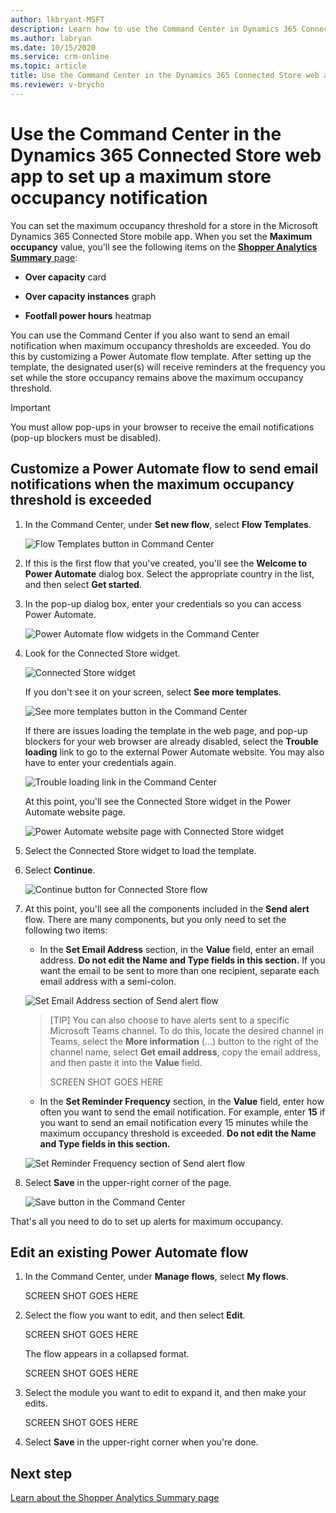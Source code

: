```yaml
---
author: lkbryant-MSFT
description: Learn how to use the Command Center in Dynamics 365 Connected Store to set up an email notification when maximum store occupancy thresholds are exceeded.
ms.author: labryan
ms.date: 10/15/2020
ms.service: crm-online
ms.topic: article
title: Use the Command Center in the Dynamics 365 Connected Store web app to set up a maximum store occupancy notification
ms.reviewer: v-brycho
---
```


# Use the Command Center in the Dynamics 365 Connected Store web app to set up a maximum store occupancy notification 

You can set the maximum occupancy threshold for a store in the Microsoft Dynamics 365 Connected Store mobile app. When you set the **Maximum occupancy** value, 
you'll see the following items on the [**Shopper Analytics Summary** page](shopper-analytics-summary-page.md):

- **Over capacity** card

- **Over capacity instances** graph

- **Footfall power hours** heatmap

You can use the Command Center if you also want to send an email notification when maximum occupancy thresholds are exceeded. You do this by customizing a 
Power Automate flow template. After setting up the template, the designated user(s) will receive reminders at the frequency you set while the store occupancy 
remains above the maximum occupancy threshold.

> [!IMPORTANT]
> You must allow pop-ups in your browser to receive the email notifications (pop-up blockers must be disabled).

## Customize a Power Automate flow to send email notifications when the maximum occupancy threshold is exceeded

1. In the Command Center, under **Set new flow**, select **Flow Templates**.

    ![Flow Templates button in Command Center](media/command-center-set-new-flow.PNG "Flow Templates button in Command Center")
    
2. If this is the first flow that you've created, you'll see the **Welcome to Power Automate** dialog box. Select the appropriate country in the list, and then select **Get started**.
    
3. In the pop-up dialog box, enter your credentials so you can access Power Automate.
   
    ![Power Automate flow widgets in the Command Center](media/command-center-widgets.PNG "Power Automate flow widgets in the Command Center")
    
4. Look for the Connected Store widget. 

    ![Connected Store widget](media/command-center-connected-store-widget.PNG "Connected Store widget")

    If you don't see it on your screen, select **See more templates**.

    ![See more templates button in the Command Center](media/command-center-see-more-templates.PNG "See more templates button in the Command Center")
    
    If there are issues loading the template in the web page, and pop-up blockers for your web browser are already disabled, select the **Trouble loading** link to go to the external Power Automate website. You may also have to enter your credentials again.
    
    ![Trouble loading link in the Command Center](media/command-center-trouble-loading-link.PNG "Trouble loading link in the Command Center")
    
    At this point, you'll see the Connected Store widget in the Power Automate website page.
    
    ![Power Automate website page with Connected Store widget](media/command-center-power-automate-website.PNG "Power Automate website page with Connected Store widget")
    
5. Select the Connected Store widget to load the template.

6. Select **Continue**.

    ![Continue button for Connected Store flow](media/command-center-continue-button.PNG "Continue button for Connected Store flow")

7. At this point, you'll see all the components included in the **Send alert** flow. There are many components, but you only need to set the following two items:

    - In the **Set Email Address** section, in the **Value** field, enter an email address. **Do not edit the Name and Type fields in this section.** If you want the email to be sent to more than one recipient, separate each email address with a semi-colon. 

    ![Set Email Address section of Send alert flow](media/command-center-set-email-address.PNG "Set Email Address section of Send alert flow")

    > [TIP]
    > You can also choose to have alerts sent to a specific Microsoft Teams channel. To do this, locate the desired channel in Teams, select the **More information** (...) button to the right of the channel name, select **Get email address**, copy the email address, and then paste it into the **Value** field. 
    >
    > SCREEN SHOT GOES HERE
    
    - In the **Set Reminder Frequency** section, in the **Value** field, enter how often you want to send the email notification. For example, enter **15** if you want to send an email notification every 15 minutes while the maximum occupancy threshold is exceeded. **Do not edit the Name and Type fields in this section.**

    ![Set Reminder Frequency section of Send alert flow](media/command-center-set-reminder-frequency.PNG "Set Reminder Frequency section of Send alert flow")
    
8. Select **Save** in the upper-right corner of the page.

    ![Save button in the Command Center](media/command-center-save-button.PNG "Save button in the Command Center")
    
That's all you need to do to set up alerts for maximum occupancy. 

## Edit an existing Power Automate flow

1. In the Command Center, under **Manage flows**, select **My flows**.

    SCREEN SHOT GOES HERE
    
2. Select the flow you want to edit, and then select **Edit**.

    SCREEN SHOT GOES HERE
    
    The flow appears in a collapsed format.
    
    SCREEN SHOT GOES HERE
    
3. Select the module you want to edit to expand it, and then make your edits.

    SCREEN SHOT GOES HERE
    
4. Select **Save** in the upper-right corner when you're done.
    

    
## Next step

[Learn about the Shopper Analytics Summary page](shopper-analytics-summary-page.md)
    
    


